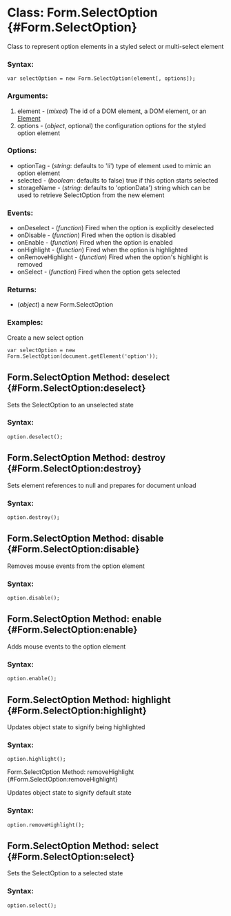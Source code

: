 Class: Form.SelectOption {#Form.SelectOption}
========================

Class to represent option elements in a styled select or multi-select element

### Syntax:

	var selectOption = new Form.SelectOption(element[, options]);

### Arguments:

1. element - (*mixed*) The id of a DOM element, a DOM element, or an [Element][]
1. options - (*object*, optional) the configuration options for the styled option element

### Options:

* optionTag						- (*string*: defaults to 'li') type of element used to mimic an option element
* selected						- (*boolean*: defaults to false) true if this option starts selected
* storageName					- (*string*: defaults to 'optionData') string which can be used to retrieve SelectOption from the new element

### Events:

* onDeselect					- (*function*) Fired when the option is explicitly deselected
* onDisable						- (*function*) Fired when the option is disabled
* onEnable						- (*function*) Fired when the option is enabled
* onHighlight					- (*function*) Fired when the option is highlighted
* onRemoveHighlight		- (*function*) Fired when the option's highlight is removed
* onSelect						- (*function*) Fired when the option gets selected

### Returns:

* (*object*) a new Form.SelectOption

### Examples:

Create a new select option

	var selectOption = new Form.SelectOption(document.getElement('option'));



Form.SelectOption Method: deselect {#Form.SelectOption:deselect}
----------------------------------

Sets the SelectOption to an unselected state

### Syntax:

	option.deselect();



Form.SelectOption Method: destroy {#Form.SelectOption:destroy}
---------------------------------

Sets element references to null and prepares for document unload

### Syntax:

	option.destroy();



Form.SelectOption Method: disable {#Form.SelectOption:disable}
---------------------------------

Removes mouse events from the option element

### Syntax:

	option.disable();


Form.SelectOption Method: enable {#Form.SelectOption:enable}
--------------------------------

Adds mouse events to the option element

### Syntax:

	option.enable();



Form.SelectOption Method: highlight {#Form.SelectOption:highlight}
-----------------------------------

Updates object state to signify being highlighted

### Syntax:

	option.highlight();



Form.SelectOption Method: removeHighlight {#Form.SelectOption:removeHighlight}

Updates object state to signify default state

### Syntax:

	option.removeHighlight();



Form.SelectOption Method: select {#Form.SelectOption:select}
--------------------------------

Sets the SelectOption to a selected state

### Syntax:

	option.select();



[Element]: http://mootools.net/docs/Element/Element
[Form.SelectOption]: #Form.SelectOption
